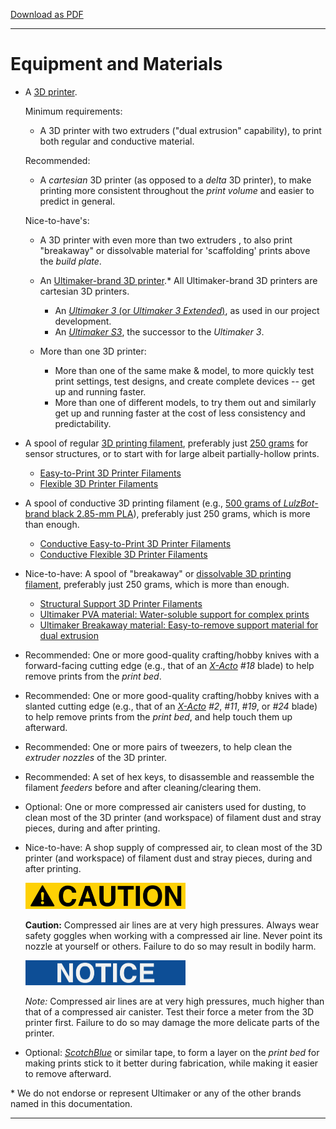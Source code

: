 [Download as PDF](https://raw.githubusercontent.com/keeganmjgreen/3D-Printed-Sensors-Development-Platform/main/pdf/Equipment-and-Materials.pdf)

----

# Equipment and Materials
    
 -  A [3D printer](https://www.digikey.com/en/products/filter/3d-printers/943?s=N4IgTCBcDaIMwBMAEAHATgSwHYBcQF0BfIA).
    
    Minimum requirements:
    
     -  A 3D printer with two extruders ("dual extrusion" capability), to print both regular and conductive material.
    
    Recommended: 
    
     -  A *cartesian* 3D printer (as opposed to a *delta* 3D printer), to make printing more consistent throughout the *print volume* and easier to predict in general.
    
    Nice-to-have's:
    
     -  A 3D printer with even more than two extruders <!--(?)-->, to also print "breakaway" or dissolvable material for 'scaffolding' prints above the *build plate*.
        
     -  An [Ultimaker-brand 3D printer](https://ultimaker.com/3d-printers).* All Ultimaker-brand 3D printers are cartesian 3D printers.
        
         -  An [*Ultimaker 3* (or *Ultimaker 3 Extended*)](https://ultimaker.com/3d-printers/ultimaker-3), as used in our project development.
         -  An [*Ultimaker S3*](https://ultimaker.com/3d-printers/ultimaker-s3), the successor to the *Ultimaker 3*.
        
     -  More than one 3D printer:
        
         -  More than one of the same make & model, to more quickly test print settings, test designs, and create complete devices -- get up and running faster.
         -  More than one of different models, to try them out and similarly get up and running faster at the cost of less consistency and predictability.
    
 -  A spool of regular [3D printing filament](https://www.digikey.com/en/products/filter/3d-printing-filaments/944), preferably just [250 grams](https://www.digikey.com/en/products/filter/3d-printing-filaments/944?s=N4IgjCBcoExh0QGMoDMCGAbAzgUwDQgD2UA2iDAOxgAMNIAuoQA4AuUIAyqwE4CWAOwDmIAL7igA) for sensor structures, or to start with for large albeit partially-hollow prints.
    
     -  [Easy-to-Print 3D Printer Filaments ](https://www.mcmaster.com/3d-printer-filaments/easy-to-print-3d-printer-filaments-5/)
     -  [Flexible 3D Printer Filaments ](https://www.mcmaster.com/3d-printer-filaments/flexible-3d-printer-filaments-5/)
    
 -  A spool of conductive 3D printing filament (e.g., [500 grams of *LulzBot*-brand black 2.85-mm PLA](https://www.digikey.com/en/products/detail/lulzbot/RM-PL0100/8605417?s=N4IgjCBcoKxaBjKAzAhgGwM4FMA0IB7KAbRAGYyAmAdgE4AOEfCy%2BgBmpAF18AHAFyggAyvwBOASwB2AcxABffAFpK8EEkjiArnkIkQcLopBKyajdt1FIpMG27zHQA)), preferably just 250 grams, which is more than enough.
    
     -  [Conductive Easy-to-Print 3D Printer Filaments ](https://www.mcmaster.com/3d-printer-filaments/conductive-easy-to-print-3d-printer-filaments/)
     -  [Conductive Flexible 3D Printer Filaments](https://www.mcmaster.com/3d-printer-filaments/conductive-flexible-3d-printer-filaments/)
    
 -  Nice-to-have: A spool of "breakaway" or [dissolvable 3D printing filament](https://www.digikey.com/en/products/detail/polymaker/PM70810/13146566?s=N4IgjCBcoKxaBjKAzAhgGwM4FMA0IB7KAbRABYA2ADgGYB2CkAXXwAcAXKEAZXYCcAlgDsA5iAC%2B%2BALQAmeCCSR%2BAVzyESIOE0kgpNeYpVqikUmAAMzcdaA), preferably just 250 grams, which is more than enough.
    
     -  [Structural Support 3D Printer Filaments](https://www.mcmaster.com/3d-printer-filaments/structural-support-3d-printer-filaments/)
     -  [Ultimaker PVA material: Water-soluble support for complex prints](https://ultimaker.com/materials/pva)
     -  [Ultimaker Breakaway material: Easy-to-remove support material for dual extrusion](https://ultimaker.com/materials/breakaway)
    
 -  Recommended: One or more good-quality crafting/hobby knives with a forward-facing cutting edge (e.g., that of an [*X-Acto*](https://www.xacto.com/knives-blades.html) *#18* blade) to help remove prints from the *print bed*.
    
 -  Recommended: One or more good-quality crafting/hobby knives with a slanted cutting edge (e.g., that of an [*X-Acto*](https://www.xacto.com/knives-blades.html) *#2*, *#11*, *#19*, or *#24* blade) to help remove prints from the *print bed*, and help touch them up afterward.
    
 -  Recommended: One or more pairs of tweezers, to help clean the *extruder nozzles* of the 3D printer.
    
 -  Recommended: A set of hex keys, to disassemble and reassemble the filament *feeders* before and after cleaning/clearing them.
    
 -  Optional: One or more compressed air canisters used for dusting, to clean most of the 3D printer (and workspace) of filament dust and stray pieces, during and after printing.
    
 -  Nice-to-have: A shop supply of compressed air, to clean most of the 3D printer (and workspace) of filament dust and stray pieces, during and after printing.
    
    <img src="https://raw.githubusercontent.com/keeganmjgreen/3D-Printed-Sensors-Development-Platform/main/img/Safety/ANSI_Caution_Header_-_1998.svg" alt="Caution" style="zoom:25%;" />
    
    **Caution:** Compressed air lines are at very high pressures. Always wear safety goggles when working with a compressed air line. Never point its nozzle at yourself or others. Failure to do so may result in bodily harm.
    
    <img src="https://raw.githubusercontent.com/keeganmjgreen/3D-Printed-Sensors-Development-Platform/main/img/Safety/ANSI_Notice_Header_-_1998.svg" alt="Notice" style="zoom:25%;" />
    
    *Note:* Compressed air lines are at very high pressures, much higher than that of a compressed air canister. Test their force a meter from the 3D printer first. Failure to do so may damage the more delicate parts of the printer.
    
 -  Optional: [*ScotchBlue*](https://www.scotchblue.com/3M/en_US/scotchblue/) or similar tape, to form a layer on the *print bed* for making prints stick to it better during fabrication, while making it easier to remove afterward.

\* We do not endorse or represent Ultimaker or any of the other brands named in this documentation.

----

